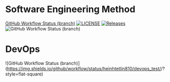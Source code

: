 # Software Engineering Method

[GitHub Workflow Status (branch)](https://img.shields.io/github/actions/workflow/status/heinhtetlin810/devops_test/main.yml?branch=master)
[![LICENSE](https://img.shields.io/github/license/heinhtetlin810/devops_test.svg?style=flat-square)](https://github.com/heinhtetlin810/devops_test/blob/master/LICENSE)
[![Releases](https://img.shields.io/github/release/heinhtetlin810/devops_test/all.svg?style=flat-square)](https://github.com/heinhtetlin810/devops_test/releases)
![GitHub Workflow Status (branch)](https://img.shields.io/github/actions/workflow/status/heinhtetlin810/devops_test/main.yml?branch=master)
# DevOps
![GitHub Workflow Status (branch)](https://img.shields.io/github/workflow/status/heinhtetlin810/devops_test/<action name taken from main.yml>/<branch>?style=flat-square)
